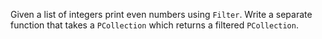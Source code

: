 Given a list of integers print even numbers using ```Filter```. Write a separate function that takes a ```PCollection``` which returns a filtered ```PCollection```.